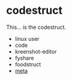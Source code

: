 codestruct
==========

This... is the codestruct.

  * linux user
  * code
  * kreenshot-editor
  * fyshare
  * foodstruct
  * [meta](meta.md)
